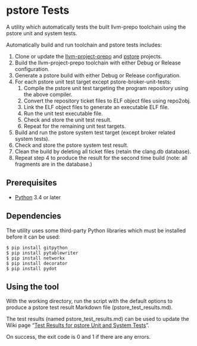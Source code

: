 # pstore Tests

A utility which automatically tests the built llvm-prepo toolchain using the pstore unit and system tests.

Automatically build and run toolchain and pstore tests includes:

1. Clone or update the [llvm-project-prepo](https://github.com/SNSystems/llvm-project-prepo) and [pstore](https://github.com/SNSystems/pstore) projects.
2. Build the llvm-project-prepo toolchain with either Debug or Release configuration.
3. Generate a pstore build with either Debug or Release configuration.
4. For each pstore unit test target except pstore-broker-unit-tests:
    1. Compile the pstore unit test targeting the program repository using the above compiler.
    2. Convert the repository ticket files to ELF object files using repo2obj.
    3. Link the ELF object files to generate an executable ELF file.
    4. Run the unit test executable file.
    5. Check and store the unit test result.
    6. Repeat for the remaining unit test targets.
5. Build and run the pstore system test target (except broker related system tests).
6. Check and store the pstore system test result.
7. Clean the build by deleting all ticket files (retain the clang.db database).
8. Repeat step 4 to produce the result for the second time build (note: all fragments are in the database.)

## Prerequisites

- [Python](https://www.python.org) 3.4 or later

## Dependencies

The utility uses some third-party Python libraries which must be installed before it can be used:

    $ pip install gitpython
    $ pip install pytablewriter
    $ pip install networkx
    $ pip install decorator
    $ pip install pydot

## Using the tool

With the working directory, run the script with the default options to produce a pstore test result Markdown file (pstore_test_results.md).

The test results (named pstore_test_results.md) can be used to update the Wiki page “[Test Results for pstore Unit and System Tests](https://github.com/SNSystems/llvm-prepo/wiki/Test-Results-for-pstore-Unit-and-System-Tests)”.

On success, the exit code is 0 and 1 if there are any errors.

